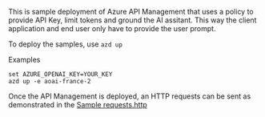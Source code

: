 This is sample deployment of Azure API Management that uses a policy to provide API Key, limit tokens and ground the AI assitant. This way the client application and end user only have to provide the user prompt.


To deploy the samples, use `azd up` 

Examples

```
set AZURE_OPENAI_KEY=YOUR_KEY
azd up -e aoai-france-2
```

Once the API Management is deployed, an HTTP requests can be sent as demonstrated in the [Sample requests.http](Sample-Requests.http)